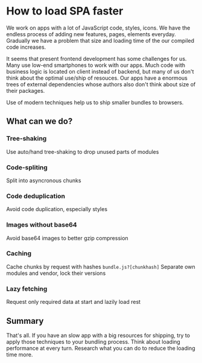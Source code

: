 # How to load SPA faster

<!-- _October 1, 2017_ -->

We work on apps with a lot of JavaScript code, styles, icons.
We have the endless process of adding new features, pages, elements everyday.
Gradually we have a problem that size and loading time of the our compiled code increases.

It seems that present frontend development has some challenges for us.
Many use low-end smartphones to work with our apps.
Much code with business logic is located on client instead of backend,
but many of us don't think about the optimal use/ship of resouces.
Our apps have a enormous trees of external dependencies
whose authors also don't think about size of their packages.

Use of modern techniques help us to ship smaller bundles to browsers.

## What can we do?

### Tree-shaking

Use auto/hand tree-shaking to drop unused parts of modules

### Code-spliting

Split into asyncronous chunks

### Code deduplication

Avoid code duplication, especially styles

### Images without base64

Avoid base64 images to better gzip compression

### Caching

Cache chunks by request with hashes `bundle.js?[chunkhash]`
Separate own modules and vendor, lock their versions

### Lazy fetching

Request only required data at start and lazily load rest

## Summary

That's all.
If you have an slow app with a big resources for shipping,
try to apply those techniques to your bundling process.
Think about loading performance at every turn.
Research what you can do to reduce the loading time more.

